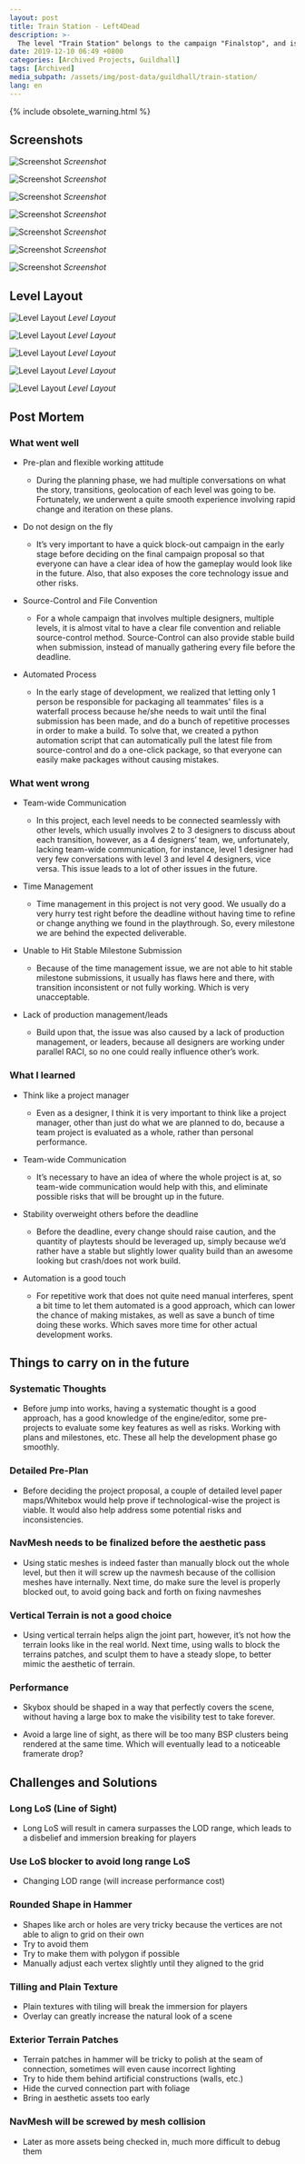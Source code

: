 ```yaml
---
layout: post
title: Train Station - Left4Dead
description: >-
  The level "Train Station" belongs to the campaign "Finalstop", and is served as the first level. The whole campaign includes 4 levels, respectively they are Train Station, Sewer, Swamp, and Prison, here the blog is mainly focused on level 1 -- "Train Station".
date: 2019-12-10 06:49 +0800
categories: [Archived Projects, Guildhall]
tags: [Archived]
media_subpath: /assets/img/post-data/guildhall/train-station/
lang: en
---
```


{% include obsolete_warning.html %}

## Screenshots
![Screenshot](train_station_1.webp)
_Screenshot_

![Screenshot](train_station_2.webp)
_Screenshot_

![Screenshot](train_station_3.webp)
_Screenshot_

![Screenshot](train_station_4.webp)
_Screenshot_

![Screenshot](train_station_5.webp)
_Screenshot_

![Screenshot](train_station_6.webp)
_Screenshot_

![Screenshot](train_station_7.webp)
_Screenshot_

## Level Layout
![Level Layout](train_station_8.webp)
_Level Layout_

![Level Layout](train_station_9.webp)
_Level Layout_

![Level Layout](train_station_10.webp)
_Level Layout_

![Level Layout](train_station_11.webp)
_Level Layout_

![Level Layout](train_station_12.webp)
_Level Layout_

## Post Mortem
### What went well
- Pre-plan and flexible working attitude
  - During the planning phase, we had multiple conversations on what the story, transitions, geolocation of each level was going to be. Fortunately, we underwent a quite smooth experience involving rapid change and iteration on these plans.

- Do not design on the fly
  - It’s very important to have a quick block-out campaign in the early stage before deciding on the final campaign proposal so that everyone can have a clear idea of how the gameplay would look like in the future. Also, that also exposes the core technology issue and other risks.

- Source-Control and File Convention
  - For a whole campaign that involves multiple designers, multiple levels, it is almost vital to have a clear file convention and reliable source-control method. Source-Control can also provide stable build when submission, instead of manually gathering every file before the deadline.

- Automated Process
  - In the early stage of development, we realized that letting only 1 person be responsible for packaging all teammates' files is a waterfall process because he/she needs to wait until the final submission has been made, and do a bunch of repetitive processes in order to make a build. To solve that, we created a python automation script that can automatically pull the latest file from source-control and do a one-click package, so that everyone can easily make packages without causing mistakes.

### What went wrong
- Team-wide Communication
  - In this project, each level needs to be connected seamlessly with other levels, which usually involves 2 to 3 designers to discuss about each transition, however, as a 4 designers’ team, we, unfortunately, lacking team-wide communication, for instance, level 1 designer had very few conversations with level 3 and level 4 designers, vice versa. This issue leads to a lot of other issues in the future. 

- Time Management
  - Time management in this project is not very good. We usually do a very hurry test right before the deadline without having time to refine or change anything we found in the playthrough. So, every milestone we are behind the expected deliverable.

- Unable to Hit Stable Milestone Submission
  - Because of the time management issue, we are not able to hit stable milestone submissions, it usually has flaws here and there, with transition inconsistent or not fully working. Which is very unacceptable.

- Lack of production management/leads
  - Build upon that, the issue was also caused by a lack of production management, or leaders, because all designers are working under parallel RACI, so no one could really influence other’s work. 

### What I learned

- Think like a project manager
  - Even as a designer, I think it is very important to think like a project manager, other than just do what we are planned to do, because a team project is evaluated as a whole, rather than personal performance.

- Team-wide Communication
  - It’s necessary to have an idea of where the whole project is at, so team-wide communication would help with this, and eliminate possible risks that will be brought up in the future.

- Stability overweight others before the deadline
  - Before the deadline, every change should raise caution, and the quantity of playtests should be leveraged up, simply because we’d rather have a stable but slightly lower quality build than an awesome looking but crash/does not work build.

- Automation is a good touch
  - For repetitive work that does not quite need manual interferes, spent a bit time to let them automated is a good approach, which can lower the chance of making mistakes, as well as save a bunch of time doing these works. Which saves more time for other actual development works.

## Things to carry on in the future
### Systematic Thoughts
- Before jump into works, having a systematic thought is a good approach, has a good knowledge of the engine/editor, some pre-projects to evaluate some key features as well as risks. Working with plans and milestones, etc. These all help the development phase go smoothly.
### Detailed Pre-Plan
- Before deciding the project proposal, a couple of detailed level paper maps/Whitebox would help prove if technological-wise the project is viable. It would also help address some potential risks and inconsistencies.
### NavMesh needs to be finalized before the aesthetic pass
- Using static meshes is indeed faster than manually block out the whole level, but then it will screw up the navmesh because of the collision meshes have internally. Next time, do make sure the level is properly blocked out, to avoid going back and forth on fixing navmeshes

### Vertical Terrain is not a good choice
- Using vertical terrain helps align the joint part, however, it’s not how the terrain looks like in the real world. Next time, using walls to block the terrains patches, and sculpt them to have a steady slope, to better mimic the aesthetic of terrain.

### Performance
- Skybox should be shaped in a way that perfectly covers the scene, without having a large box to make the visibility test to take forever.

- Avoid a large line of sight, as there will be too many BSP clusters being rendered at the same time. Which will eventually lead to a noticeable framerate drop?

## Challenges and Solutions
### Long LoS (Line of Sight)
- Long LoS will result in camera surpasses the LOD range, which leads to a disbelief and immersion breaking for players

### Use LoS blocker to avoid long range LoS
- Changing LOD range (will increase performance cost)

### Rounded Shape in Hammer
- Shapes like arch or holes are very tricky because the vertices are not able to align to grid on their own
- Try to avoid them
- Try to make them with polygon if possible
- Manually adjust each vertex slightly until they aligned to the grid

### Tilling and Plain Texture
- Plain textures with tiling will break the immersion for players
- Overlay can greatly increase the natural look of a scene

### Exterior Terrain Patches
- Terrain patches in hammer will be tricky to polish at the seam of connection, sometimes will even cause incorrect lighting
- Try to hide them behind artificial constructions (walls, etc.)
- Hide the curved connection part with foliage
- Bring in aesthetic assets too early

### NavMesh will be screwed by mesh collision
- Later as more assets being checked in, much more difficult to debug them